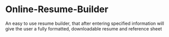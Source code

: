 # Online-Resume-Builder
An easy to use resume builder, that after entering specified information will give the user a fully formatted, downloadable resume and reference sheet
